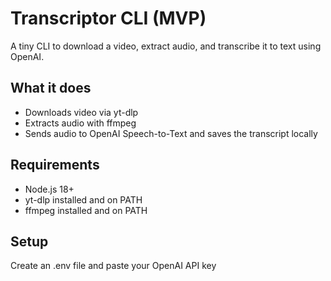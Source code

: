 # Transcriptor CLI (MVP)

A tiny CLI to download a video, extract audio, and transcribe it to text using OpenAI.

## What it does
- Downloads video via yt-dlp
- Extracts audio with ffmpeg
- Sends audio to OpenAI Speech-to-Text and saves the transcript locally

## Requirements
- Node.js 18+
- yt-dlp installed and on PATH
- ffmpeg installed and on PATH

## Setup
Create an .env file and paste your OpenAI API key
